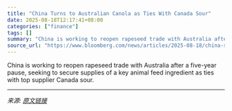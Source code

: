 ```yaml
---
title: "China Turns to Australian Canola as Ties With Canada Sour"
date: 2025-08-18T12:17:41+08:00
categories: ["finance"]
tags: []
summary: "China is working to reopen rapeseed trade with Australia after a five-year pause, seeking to secure supplies of a key animal feed ingredient as ties with top supplier Canada sour."
source_url: "https://www.bloomberg.com/news/articles/2025-08-18/china-seeks-to-reopen-australia-canola-trade-as-canada-ties-sour"
---
```


China is working to reopen rapeseed trade with Australia after a five-year pause, seeking to secure supplies of a key animal feed ingredient as ties with top supplier Canada sour.

---

*来源: [原文链接](https://www.bloomberg.com/news/articles/2025-08-18/china-seeks-to-reopen-australia-canola-trade-as-canada-ties-sour)*
